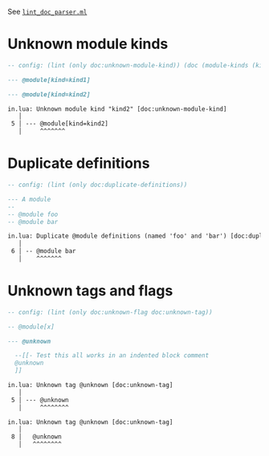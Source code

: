 See [`lint_doc_parser.ml`](../../src/lint/lint_doc_parser.ml)

# Unknown module kinds
```lua
-- config: (lint (only doc:unknown-module-kind)) (doc (module-kinds (kind1 "Kind 1")))

--- @module[kind=kind1]

--- @module[kind=kind2]
```

```txt
in.lua: Unknown module kind "kind2" [doc:unknown-module-kind]
   │
 5 │ --- @module[kind=kind2]
   │     ^^^^^^^
```

# Duplicate definitions

```lua
-- config: (lint (only doc:duplicate-definitions))

--- A module
--
-- @module foo
-- @module bar
```

```txt
in.lua: Duplicate @module definitions (named 'foo' and 'bar') [doc:duplicate-definitions]
   │
 6 │ -- @module bar
   │    ^^^^^^^
```

# Unknown tags and flags
```lua
-- config: (lint (only doc:unknown-flag doc:unknown-tag))

-- @module[x]

--- @unknown

  --[[- Test this all works in an indented block comment
  @unknown
  ]]
```

```txt
in.lua: Unknown tag @unknown [doc:unknown-tag]
   │
 5 │ --- @unknown
   │     ^^^^^^^^

in.lua: Unknown tag @unknown [doc:unknown-tag]
   │
 8 │   @unknown
   │   ^^^^^^^^
```
